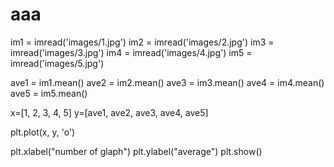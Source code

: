 # aaa
im1 = imread('images/1.jpg')
im2 = imread('images/2.jpg')
im3 = imread('images/3.jpg')
im4 = imread('images/4.jpg')
im5 = imread('images/5.jpg')

ave1 = im1.mean()
ave2 = im2.mean()
ave3 = im3.mean()
ave4 = im4.mean()
ave5 = im5.mean()

x=[1, 2, 3, 4, 5]
y=[ave1, ave2, ave3, ave4, ave5]

plt.plot(x, y, 'o')

plt.xlabel("number of glaph")
plt.ylabel("average")
plt.show()

